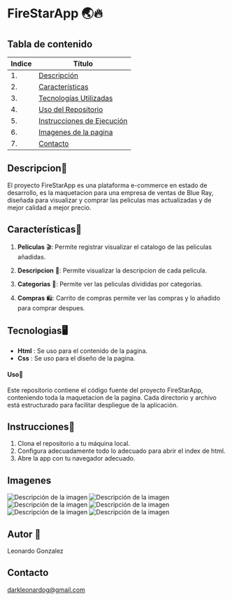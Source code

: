 # FireStarApp 🌏🔥

## Tabla de contenido
| Indice | Título  |
|--|--|
| 1. | [Descripción](#Descripcion) |
| 2. | [Características](#Características) |
| 3. | [Tecnologías Utilizadas](#Tecnologias) |
| 4. | [Uso del Repositorio](#Uso) |
| 5. | [Instrucciones de Ejecución](#Instrucciones) |
| 6. | [Imagenes de la pagina](#Imagenes) |
| 7. | [Contacto](#Contacto) |

## Descripcion🚀

El proyecto FireStarApp es una plataforma e-commerce en estado de desarrollo, es la maquetacion para una empresa de ventas de Blue Ray, diseñada para visualizar y comprar las peliculas mas actualizadas y de mejor calidad a mejor precio.

## Características🧮

1. **Peliculas** 🎬: Permite registrar visualizar el catalogo de las peliculas añadidas.

2. **Descripcion** 📄: Permite visualizar la descripcion de cada pelicula.

3. **Categorias** 📄: Permite ver las peliculas divididas por categorias.

4. **Compras** 🛍️: Carrito de compras permite ver las compras y lo añadido para comprar despues.


## Tecnologias🖥️

- **Html** : Se uso para el contenido de la pagina.
- **Css** : Se uso para el diseño de la pagina.

#### Uso📝

Este repositorio contiene el código fuente del proyecto FireStarApp, conteniendo toda la maquetacion de la pagina. Cada directorio y archivo está estructurado para facilitar despliegue de la aplicación.

## Instrucciones📐

1. Clona el repositorio a tu máquina local. 
2. Configura adecuadamente todo lo adecuado para abrir el index de html.
3. Abre la app con tu navegador adecuado.

## Imagenes

<img src="imagenes/readme/inicio.jpeg" alt="Descripción de la imagen">
<img src="imagenes/readme/categorias.jpeg" alt="Descripción de la imagen">
<img src="imagenes/readme/categoria_especifica.jpeg.jpeg" alt="Descripción de la imagen">
<img src="imagenes/readme/descripcion_1.jpeg" alt="Descripción de la imagen">
<img src="imagenes/readme/descripcion_2.jpeg" alt="Descripción de la imagen">
<img src="imagenes/readme/carrito_de_compras.jpeg" alt="Descripción de la imagen">

## Autor 👤

Leonardo Gonzalez

## Contacto

darkleonardog@gmail.com
